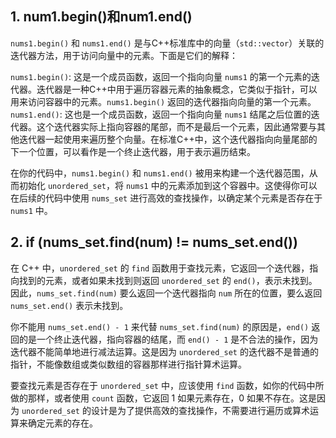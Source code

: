 ## 1. num1.begin()和num1.end()

`nums1.begin()` 和 `nums1.end()` 是与C++标准库中的向量（`std::vector`）关联的迭代器方法，用于访问向量中的元素。下面是它们的解释：

`nums1.begin()`: 这是一个成员函数，返回一个指向向量 `nums1` 的第一个元素的迭代器。迭代器是一种C++中用于遍历容器元素的抽象概念，它类似于指针，可以用来访问容器中的元素。`nums1.begin()` 返回的迭代器指向向量的第一个元素。
`nums1.end()`: 这也是一个成员函数，返回一个指向向量 `nums1` 结尾之后位置的迭代器。这个迭代器实际上指向容器的尾部，而不是最后一个元素，因此通常要与其他迭代器一起使用来遍历整个向量。在标准C++中，这个迭代器指向向量尾部的下一个位置，可以看作是一个终止迭代器，用于表示遍历结束。

在你的代码中，`nums1.begin()` 和 `nums1.end()` 被用来构建一个迭代器范围，从而初始化 `unordered_set`，将 `nums1` 中的元素添加到这个容器中。这使得你可以在后续的代码中使用 `nums_set` 进行高效的查找操作，以确定某个元素是否存在于 `nums1` 中。

## 2.  if (nums_set.find(num) != nums_set.end())

在 C++ 中，`unordered_set` 的 `find` 函数用于查找元素，它返回一个迭代器，指向找到的元素，或者如果未找到则返回 `unordered_set` 的 `end()`，表示未找到。因此，`nums_set.find(num)` 要么返回一个迭代器指向 `num` 所在的位置，要么返回 `nums_set.end()` 表示未找到。

你不能用 `nums_set.end() - 1` 来代替 `nums_set.find(num)` 的原因是，`end()` 返回的是一个终止迭代器，指向容器的结尾，而 `end() - 1` 是不合法的操作，因为迭代器不能简单地进行减法运算。这是因为 `unordered_set` 的迭代器不是普通的指针，不能像数组或类似数组的容器那样进行指针算术运算。

要查找元素是否存在于 `unordered_set` 中，应该使用 `find` 函数，如你的代码中所做的那样，或者使用 `count` 函数，它返回 1 如果元素存在，0 如果不存在。这是因为 `unordered_set` 的设计是为了提供高效的查找操作，不需要进行遍历或算术运算来确定元素的存在。
